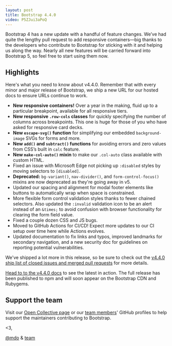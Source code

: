 ```yaml
---
layout: post
title: Bootstrap 4.4.0
video: P5ZJui3aPoQ
---
```


Bootstrap 4 has a new update with a handful of feature changes. We’ve had quite the lengthy pull request to add responsive containers—big thanks to the developers who contribute to Bootstrap for sticking with it and helping us along the way. Nearly all new features will be carried forward into Bootstrap 5, so feel free to start using them now.

## Highlights

Here's what you need to know about v4.4.0. Remember that with every minor and major release of Bootstrap, we ship a new URL for our hosted docs to ensure URLs continue to work.

- **New responsive containers!** Over a year in the making, fluid up to a particular breakpoint, available for all responsive tiers.
- **New responsive `.row-cols` classes** for quickly specifying the number of columns across breakpoints. This one is huge for those of you who have asked for responsive card decks.
- **New `escape-svg()` function** for simplifying our embedded `background-image` SVGs for forms and more.
- **New `add()` and `subtract()` functions** for avoiding errors and zero values from CSS’s built in `calc` feature.
- **New `make-col-auto()` mixin** to make our `.col-auto` class available with custom HTML.
- Fixed an issue with Microsoft Edge not picking up `:disabled` styles by moving selectors to `[disabled]`.
- **Deprecated:** `bg-variant()`, `nav-divider()`, and `form-control-focus()` mixins are now deprecated as they're going away in v5.
- Updated our spacing and alignment for modal footer elements like buttons to automatically wrap when space is constrained.
- More flexible form control validation styles thanks to fewer chained selectors. Also updated the `:invalid` validation icon to be an alert instead of an `&times;` to avoid confusion with browser functionality for clearing the form field value.
- Fixed a couple dozen CSS and JS bugs.
- Moved to GitHub Actions for CI/CD! Expect more updates to our CI setup over time here while Actions evolves.
- Updated documentation to fix links and typos, improved landmarks for secondary navigation, and a new security doc for guidelines on reporting potential vulnerabilities.

We've shipped a lot more in this release, so be sure to check out the [v4.4.0 ship list of closed issues and merged pull requests](https://github.com/twbs/bootstrap/issues?q=project%3Atwbs%2Fbootstrap%2F18+is%3Aclosed+sort%3Aupdated-desc) for more details.

[Head to to the v4.4.0 docs](https://getbootstrap.com/docs/4.4/) to see the latest in action. The full release has been published to npm and will soon appear on the Bootstrap CDN and Rubygems.

## Support the team

Visit our [Open Collective page](https://opencollective.com/bootstrap) or our [team members](https://github.com/orgs/twbs/people)' GitHub profiles to help support the maintainers contributing to Bootstrap.

<3,<br>

[@mdo](https://github.com/mdo) & [team](https://github.com/twbs)
